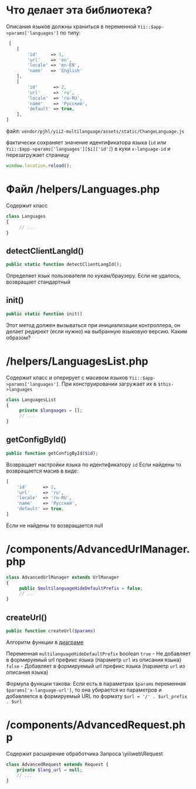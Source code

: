 Что делает эта библиотека?
==========================

Описания языков должны храниться в переменной `Yii::$app->params['languages']` по типу:

```php
 [
    [
        'id'     => 1,
        'url'    => 'en',
        'locale' => 'en-EN',
        'name'   => 'English'
    ],
    [
        'id'      => 2,
        'url'     => 'ru',
        'locale'  => 'ru-RU',
        'name'    => 'Русский',
        'default' => true,
    ],
]
```


файл:
`vendor/pjhl/yii2-multilanguage/assets/static/ChangeLanguage.js`

фактически сохраняет значение идентификатора языка (`id` или `Yii::$app->params['languages'][$i]['id']`) в куки `x-language-id` и перезагружает страницу
```js
window.location.reload();
```

# Файл /helpers/Languages.php

Содержит класс
```php
class Languages
{
     // ...
}
```

## detectClientLangId()
```php
public static function detectClientLangId();
```

Определяет язык пользователя по кукам/браузеру. Если не удалось, возвращает стандартный

## init()
```php
public static function init()
```
Этот метод должен вызываться при инициализации контроллера, он делает редирект (если нужно) на выбранную языковую версию.
Каким образом?


# /helpers/LanguagesList.php

Содержит класс и оперирует с масивом языков `Yii::$app->params['languages']`. При конструировании загружает их в `$this->languages`
```php
class LanguagesList
{
     private $languages = [];
     // ...
}
```

## getConfigById()

```php
public function getConfigById($id);
```
Возвращает настройки языка по идентификатору `id`
Если найдены то возвращается масив в виде:
```php
[
    'id'      => 2,
    'url'     => 'ru',
    'locale'  => 'ru-RU',
    'name'    => 'Русский',
    'default' => true,
]
```
Если не найдены то возвращается null

# /components/AdvancedUrlManager.php

```php
class AdvancedUrlManager extends UrlManager
{
     public $multilanguageHideDefaultPrefix = false;
     // ...
}
```

## createUrl()

```php
public function createUrl($params)
```
Алгоритм функции в [диаграме](https://drive.google.com/file/d/0B9lrcmdS-YbTWjhqeWcxRUQxaTg/view?usp=sharing)

Переменная `multilanguageHideDefaultPrefix` boolean
`true` - Не добавляет в формируемый url префикс языка (параметр `url` из описания языка)
`false` - Добавляет в формируемый url префикс языка (параметр `url` из описания языка)

Формула функции такова:
Если есть в параметрах `$params` переменная `$params['x-language-url']`, то она убирается из параметров и добавляется в формируемый URL по формату `$url = '/' . $url_prefix . $url`

# /components/AdvancedRequest.php

Содержит расширение обработчика Запроса \yii\web\Request

```php
class AdvancedRequest extends Request {
    private $lang_url = null;
    // ...
}
```
